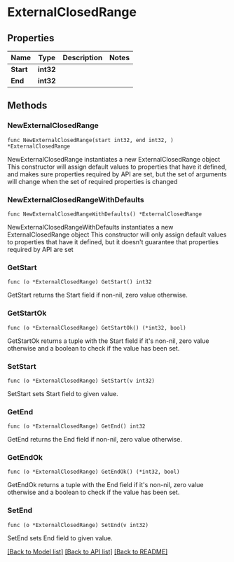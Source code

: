 # ExternalClosedRange

## Properties

Name | Type | Description | Notes
------------ | ------------- | ------------- | -------------
**Start** | **int32** |  | 
**End** | **int32** |  | 

## Methods

### NewExternalClosedRange

`func NewExternalClosedRange(start int32, end int32, ) *ExternalClosedRange`

NewExternalClosedRange instantiates a new ExternalClosedRange object
This constructor will assign default values to properties that have it defined,
and makes sure properties required by API are set, but the set of arguments
will change when the set of required properties is changed

### NewExternalClosedRangeWithDefaults

`func NewExternalClosedRangeWithDefaults() *ExternalClosedRange`

NewExternalClosedRangeWithDefaults instantiates a new ExternalClosedRange object
This constructor will only assign default values to properties that have it defined,
but it doesn't guarantee that properties required by API are set

### GetStart

`func (o *ExternalClosedRange) GetStart() int32`

GetStart returns the Start field if non-nil, zero value otherwise.

### GetStartOk

`func (o *ExternalClosedRange) GetStartOk() (*int32, bool)`

GetStartOk returns a tuple with the Start field if it's non-nil, zero value otherwise
and a boolean to check if the value has been set.

### SetStart

`func (o *ExternalClosedRange) SetStart(v int32)`

SetStart sets Start field to given value.


### GetEnd

`func (o *ExternalClosedRange) GetEnd() int32`

GetEnd returns the End field if non-nil, zero value otherwise.

### GetEndOk

`func (o *ExternalClosedRange) GetEndOk() (*int32, bool)`

GetEndOk returns a tuple with the End field if it's non-nil, zero value otherwise
and a boolean to check if the value has been set.

### SetEnd

`func (o *ExternalClosedRange) SetEnd(v int32)`

SetEnd sets End field to given value.



[[Back to Model list]](../README.md#documentation-for-models) [[Back to API list]](../README.md#documentation-for-api-endpoints) [[Back to README]](../README.md)



